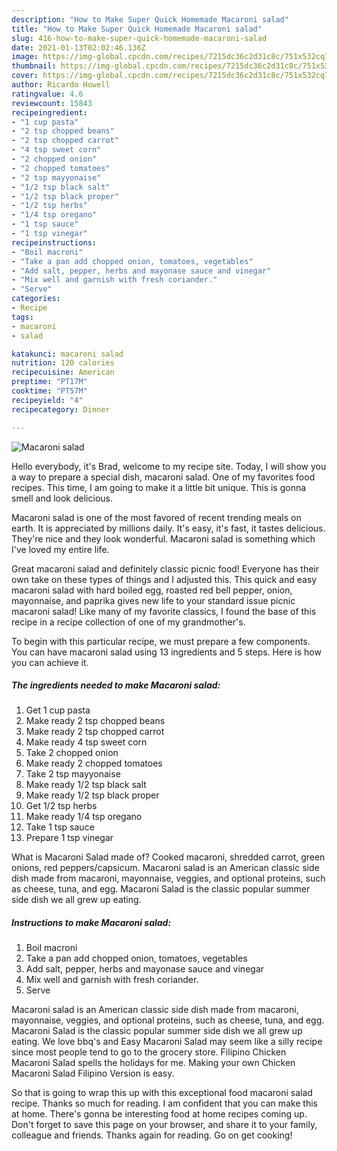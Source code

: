 ```yaml
---
description: "How to Make Super Quick Homemade Macaroni salad"
title: "How to Make Super Quick Homemade Macaroni salad"
slug: 416-how-to-make-super-quick-homemade-macaroni-salad
date: 2021-01-13T02:02:46.136Z
image: https://img-global.cpcdn.com/recipes/7215dc36c2d31c8c/751x532cq70/macaroni-salad-recipe-main-photo.jpg
thumbnail: https://img-global.cpcdn.com/recipes/7215dc36c2d31c8c/751x532cq70/macaroni-salad-recipe-main-photo.jpg
cover: https://img-global.cpcdn.com/recipes/7215dc36c2d31c8c/751x532cq70/macaroni-salad-recipe-main-photo.jpg
author: Ricardo Howell
ratingvalue: 4.6
reviewcount: 15843
recipeingredient:
- "1 cup pasta"
- "2 tsp chopped beans"
- "2 tsp chopped carrot"
- "4 tsp sweet corn"
- "2 chopped onion"
- "2 chopped tomatoes"
- "2 tsp mayyonaise"
- "1/2 tsp black salt"
- "1/2 tsp black proper"
- "1/2 tsp herbs"
- "1/4 tsp oregano"
- "1 tsp sauce"
- "1 tsp vinegar"
recipeinstructions:
- "Boil macroni"
- "Take a pan add chopped onion, tomatoes, vegetables"
- "Add salt, pepper, herbs and mayonase sauce and vinegar"
- "Mix well and garnish with fresh coriander."
- "Serve"
categories:
- Recipe
tags:
- macaroni
- salad

katakunci: macaroni salad 
nutrition: 120 calories
recipecuisine: American
preptime: "PT17M"
cooktime: "PT57M"
recipeyield: "4"
recipecategory: Dinner

---
```



![Macaroni salad](https://img-global.cpcdn.com/recipes/7215dc36c2d31c8c/751x532cq70/macaroni-salad-recipe-main-photo.jpg)

Hello everybody, it's Brad, welcome to my recipe site. Today, I will show you a way to prepare a special dish, macaroni salad. One of my favorites food recipes. This time, I am going to make it a little bit unique. This is gonna smell and look delicious.

Macaroni salad is one of the most favored of recent trending meals on earth. It is appreciated by millions daily. It's easy, it's fast, it tastes delicious. They're nice and they look wonderful. Macaroni salad is something which I've loved my entire life.

Great macaroni salad and definitely classic picnic food! Everyone has their own take on these types of things and I adjusted this. This quick and easy macaroni salad with hard boiled egg, roasted red bell pepper, onion, mayonnaise, and paprika gives new life to your standard issue picnic macaroni salad! Like many of my favorite classics, I found the base of this recipe in a recipe collection of one of my grandmother&#39;s.


To begin with this particular recipe, we must prepare a few components. You can have macaroni salad using 13 ingredients and 5 steps. Here is how you can achieve it.

<!--inarticleads1-->

##### The ingredients needed to make Macaroni salad:

1. Get 1 cup pasta
1. Make ready 2 tsp chopped beans
1. Make ready 2 tsp chopped carrot
1. Make ready 4 tsp sweet corn
1. Take 2 chopped onion
1. Make ready 2 chopped tomatoes
1. Take 2 tsp mayyonaise
1. Make ready 1/2 tsp black salt
1. Make ready 1/2 tsp black proper
1. Get 1/2 tsp herbs
1. Make ready 1/4 tsp oregano
1. Take 1 tsp sauce
1. Prepare 1 tsp vinegar


What is Macaroni Salad made of? Cooked macaroni, shredded carrot, green onions, red peppers/capsicum. Macaroni salad is an American classic side dish made from macaroni, mayonnaise, veggies, and optional proteins, such as cheese, tuna, and egg. Macaroni Salad is the classic popular summer side dish we all grew up eating. 

<!--inarticleads2-->

##### Instructions to make Macaroni salad:

1. Boil macroni
1. Take a pan add chopped onion, tomatoes, vegetables
1. Add salt, pepper, herbs and mayonase sauce and vinegar
1. Mix well and garnish with fresh coriander.
1. Serve


Macaroni salad is an American classic side dish made from macaroni, mayonnaise, veggies, and optional proteins, such as cheese, tuna, and egg. Macaroni Salad is the classic popular summer side dish we all grew up eating. We love bbq&#39;s and Easy Macaroni Salad may seem like a silly recipe since most people tend to go to the grocery store. Filipino Chicken Macaroni Salad spells the holidays for me. Making your own Chicken Macaroni Salad Filipino Version is easy. 

So that is going to wrap this up with this exceptional food macaroni salad recipe. Thanks so much for reading. I am confident that you can make this at home. There's gonna be interesting food at home recipes coming up. Don't forget to save this page on your browser, and share it to your family, colleague and friends. Thanks again for reading. Go on get cooking!
